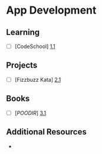 # App Development

## Learning
- [ ] [CodeSchool] [1.1]

[1.1]: http://codeschool.com

## Projects
- [ ] [Fizzbuzz Kata] [2.1]

[2.1]: http://codingdojo.org/cgi-bin/index.pl?KataFizzBuzz

## Books
- [ ] [*POODIR*] [3.1]

[3.1]: linktobook

## Additional Resources
* 